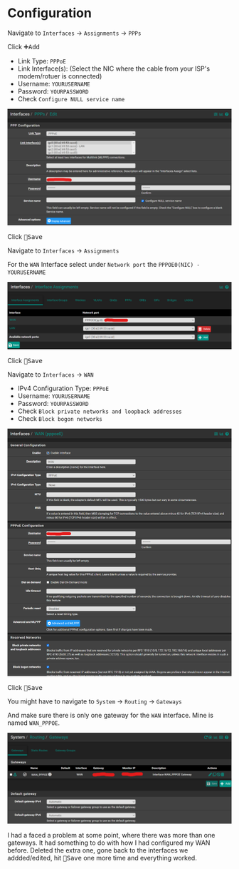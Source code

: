

# Configuration

Navigate to `Interfaces` -> `Assignments` -> `PPPs`

Click <kbd>➕Add</kbd>

- Link Type: `PPPoE`
- Link Interface(s): (Select the NIC where the cable from your ISP's modem/rotuer is connected)
- Username: `YOURUSERNAME`
- Password: `YOURPASSWORD`
- Check `Configure NULL service name`

![ppp](img/ppp.png)

Click <kbd>💾Save</kbd>

Navigate to `Interfaces` -> `Assignments`

For the `WAN` Interface select under `Network port`
the `PPPOE0(NIC) - YOURUSERNAME`

![assignments](img/assignments.png)

Click <kbd>💾Save</kbd>

Navigate to `Interfaces` -> `WAN`

- IPv4 Configuration Type: `PPPoE`
- Username: `YOURUSERNAME`
- Password: `YOURPASSWORD`
- Check `Block private networks and loopback addresses`
- Check `Block bogon networks`

![wan](img/wan.png)

Click <kbd>💾Save</kbd>

You might have to navigate to `System` -> `Routing` -> `Gateways`

And make sure there is only one gateway for the `WAN` interface. Mine is named `WAN_PPPOE`.

![gateways](img/gateways.png)

I had a faced a problem at some point, where there was more than one gateways.
It had something to do with how I had configured my WAN before.
Deleted the extra one, gone back to the interfaces we addded/edited,
hit <kbd>💾Save</kbd> one more time and everything worked.
